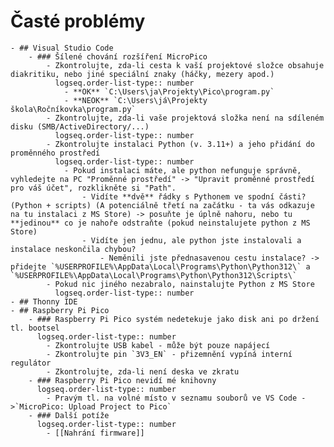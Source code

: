 # Časté problémy
	- ## Visual Studio Code
		- ### Šílené chování rozšíření MicroPico
			- Zkontrolujte, zda-li cesta k vaší projektové složce obsahuje diakritiku, nebo jiné speciální znaky (háčky, mezery apod.)
			  logseq.order-list-type:: number
				- **OK** `C:\Users\ja\Projekty\Pico\program.py`
				- **NEOK** `C:\Users\já\Projekty škola\Ročníkovka\program.py`
			- Zkontrolujte, zda-li vaše projektová složka není na sdíleném disku (SMB/ActiveDirectory/...)
			  logseq.order-list-type:: number
			- Zkontrolujte instalaci Python (v. 3.11+) a jeho přidání do proměnného prostředí
			  logseq.order-list-type:: number
				- Pokud instalaci máte, ale python nefunguje správně, vyhledejte na PC "Proměnné prostředí" -> "Upravit proměnné prostředí pro váš účet", rozklikněte si "Path".
					- Vidíte **dvě** řádky s Pythonem ve spodní části? (Python + scripts) (A potenciálně třetí na začátku - ta vás odkazuje na tu instalaci z MS Store) -> posuňte je úplně nahoru, nebo tu **jedinou** co je nahoře odstraňte (pokud neinstalujete python z MS Store)
					- Vidíte jen jednu, ale python jste instalovali a instalace neskončila chybou?
						- Neměnili jste přednasavenou cestu instalace? -> přidejte `%USERPROFILE%\AppData\Local\Programs\Python\Python312\` a `%USERPROFILE%\AppData\Local\Programs\Python\Python312\Scripts\`
			- Pokud nic jiného nezabralo, nainstalujte Python z MS Store
			  logseq.order-list-type:: number
	- ## Thonny IDE
	- ## Raspberry Pi Pico
		- ### Raspberry Pi Pico systém nedetekuje jako disk ani po držení tl. bootsel
		  logseq.order-list-type:: number
			- Zkontrolujte USB kabel - může být pouze napájecí
			- Zkontrolujte pin `3V3_EN` - přizemnění vypíná interní regulátor
			- Zkontrolujte, zda-li není deska ve zkratu
		- ### Raspberry Pi Pico nevidí mé knihovny
		  logseq.order-list-type:: number
			- Pravým tl. na volné místo v seznamu souborů ve VS Code ->`MicroPico: Upload Project to Pico`
		- ### Další potíže
		  logseq.order-list-type:: number
			- [[Nahrání firmware]]